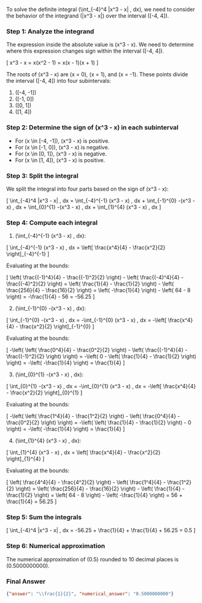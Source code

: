 To solve the definite integral \(\int_{-4}^4 |x^3 - x| \, dx\), we need to consider the behavior of the integrand \(|x^3 - x|\) over the interval \([-4, 4]\).

### Step 1: Analyze the integrand

The expression inside the absolute value is \(x^3 - x\). We need to determine where this expression changes sign within the interval \([-4, 4]\).

\[ x^3 - x = x(x^2 - 1) = x(x - 1)(x + 1) \]

The roots of \(x^3 - x\) are \(x = 0\), \(x = 1\), and \(x = -1\). These points divide the interval \([-4, 4]\) into four subintervals:
1. \([-4, -1]\)
2. \([-1, 0]\)
3. \([0, 1]\)
4. \([1, 4]\)

### Step 2: Determine the sign of \(x^3 - x\) in each subinterval

- For \(x \in [-4, -1]\), \(x^3 - x\) is positive.
- For \(x \in [-1, 0]\), \(x^3 - x\) is negative.
- For \(x \in [0, 1]\), \(x^3 - x\) is negative.
- For \(x \in [1, 4]\), \(x^3 - x\) is positive.

### Step 3: Split the integral

We split the integral into four parts based on the sign of \(x^3 - x\):

\[ \int_{-4}^4 |x^3 - x| \, dx = \int_{-4}^{-1} (x^3 - x) \, dx + \int_{-1}^{0} -(x^3 - x) \, dx + \int_{0}^{1} -(x^3 - x) \, dx + \int_{1}^{4} (x^3 - x) \, dx \]

### Step 4: Compute each integral

1. \(\int_{-4}^{-1} (x^3 - x) \, dx\):

\[ \int_{-4}^{-1} (x^3 - x) \, dx = \left[ \frac{x^4}{4} - \frac{x^2}{2} \right]_{-4}^{-1} \]

Evaluating at the bounds:

\[ \left( \frac{(-1)^4}{4} - \frac{(-1)^2}{2} \right) - \left( \frac{(-4)^4}{4} - \frac{(-4)^2}{2} \right) = \left( \frac{1}{4} - \frac{1}{2} \right) - \left( \frac{256}{4} - \frac{16}{2} \right) = \left( -\frac{1}{4} \right) - \left( 64 - 8 \right) = -\frac{1}{4} - 56 = -56.25 \]

2. \(\int_{-1}^{0} -(x^3 - x) \, dx\):

\[ \int_{-1}^{0} -(x^3 - x) \, dx = -\int_{-1}^{0} (x^3 - x) \, dx = -\left[ \frac{x^4}{4} - \frac{x^2}{2} \right]_{-1}^{0} \]

Evaluating at the bounds:

\[ -\left( \left( \frac{0^4}{4} - \frac{0^2}{2} \right) - \left( \frac{(-1)^4}{4} - \frac{(-1)^2}{2} \right) \right) = -\left( 0 - \left( \frac{1}{4} - \frac{1}{2} \right) \right) = -\left( -\frac{1}{4} \right) = \frac{1}{4} \]

3. \(\int_{0}^{1} -(x^3 - x) \, dx\):

\[ \int_{0}^{1} -(x^3 - x) \, dx = -\int_{0}^{1} (x^3 - x) \, dx = -\left[ \frac{x^4}{4} - \frac{x^2}{2} \right]_{0}^{1} \]

Evaluating at the bounds:

\[ -\left( \left( \frac{1^4}{4} - \frac{1^2}{2} \right) - \left( \frac{0^4}{4} - \frac{0^2}{2} \right) \right) = -\left( \left( \frac{1}{4} - \frac{1}{2} \right) - 0 \right) = -\left( -\frac{1}{4} \right) = \frac{1}{4} \]

4. \(\int_{1}^{4} (x^3 - x) \, dx\):

\[ \int_{1}^{4} (x^3 - x) \, dx = \left[ \frac{x^4}{4} - \frac{x^2}{2} \right]_{1}^{4} \]

Evaluating at the bounds:

\[ \left( \frac{4^4}{4} - \frac{4^2}{2} \right) - \left( \frac{1^4}{4} - \frac{1^2}{2} \right) = \left( \frac{256}{4} - \frac{16}{2} \right) - \left( \frac{1}{4} - \frac{1}{2} \right) = \left( 64 - 8 \right) - \left( -\frac{1}{4} \right) = 56 + \frac{1}{4} = 56.25 \]

### Step 5: Sum the integrals

\[ \int_{-4}^4 |x^3 - x| \, dx = -56.25 + \frac{1}{4} + \frac{1}{4} + 56.25 = 0.5 \]

### Step 6: Numerical approximation

The numerical approximation of \(0.5\) rounded to 10 decimal places is \(0.5000000000\).

### Final Answer

```json
{"answer": "\\frac{1}{2}", "numerical_answer": "0.5000000000"}
```
